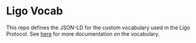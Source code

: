 # Ligo Vocab

This repo defines the JSON-LD for the custom vocabulary used in the Ligo Protocol. See [here](https://ligo-book.codyhatfield.me/Reference/Vocabulary/LigoAgreement) for more documentation on the vocabulary.
